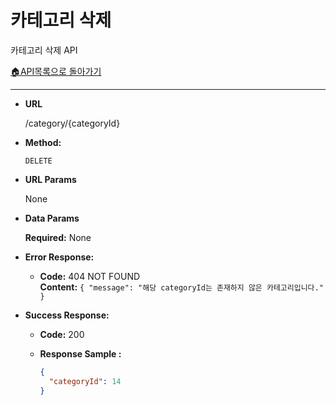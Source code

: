 # **카테고리 삭제**

카테고리 삭제 API

[🏠API목록으로 돌아가기](api.md)


---

* **URL**

  /category/{categoryId}

* **Method:**

  `DELETE`

* **URL Params**

  None

* **Data Params**

  **Required:**
  None

* **Error Response:**
    * **Code:** 404 NOT FOUND <br />
      **Content:** `{ "message": "해당 categoryId는 존재하지 않은 카테고리입니다." }`

* **Success Response:**
    * **Code:** 200 <br />
    * **Response Sample :**

      ```json
      {
        "categoryId": 14
      }
      ```